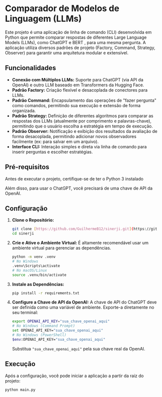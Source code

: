 # Comparador de Modelos de Linguagem (LLMs)

Este projeto é uma aplicação de linha de comando (CLI) desenvolvida em Python que permite comparar respostas de diferentes Large Language Models (LLMs), como ChatGPT e BERT , para uma mesma pergunta. A aplicação utiliza diversos padrões de projeto (Factory, Command, Strategy, Observer) para garantir uma arquitetura modular e extensível.

## Funcionalidades

* **Conexão com Múltiplos LLMs:** Suporte para ChatGPT (via API da OpenAI) e outro LLM baseado em Transformers da Hugging Face.
* **Padrão Factory:** Criação flexível e desacoplada de conectores para LLMs.
* **Padrão Command:** Encapsulamento das operações de "fazer pergunta" como comandos, permitindo sua execução e extensão de forma organizada.
* **Padrão Strategy:** Definição de diferentes algoritmos para comparar as respostas dos LLMs (atualmente por comprimento e palavras-chave), permitindo que o usuário escolha a estratégia em tempo de execução.
* **Padrão Observer:** Notificação e exibição dos resultados da avaliação de forma desacoplada, permitindo adicionar novos observadores facilmente (ex: para salvar em um arquivo).
* **Interface CLI:** Interação simples e direta via linha de comando para inserir perguntas e escolher estratégias.

## Pré-requisitos

Antes de executar o projeto, certifique-se de ter o Python 3 instalado

Além disso, para usar o ChatGPT, você precisará de uma chave de API da OpenAI.

## Configuração

1.  **Clone o Repositório:**
    ```bash
    git clone [https://github.com/GuilhermeB12/sinerji.git](https://github.com/GuilhermeB12/sinerji.git)
    cd sinerji
    ```

2.  **Crie e Ative o Ambiente Virtual:**
    É altamente recomendável usar um ambiente virtual para gerenciar as dependências.
    ```bash
    python -m venv .venv
    # No Windows
    .venv\Scripts\activate
    # No macOS/Linux
    source .venv/bin/activate
    ```

3.  **Instale as Dependências:**
    ```bash
    pip install -r requirements.txt
    ```

4.  **Configure a Chave de API da OpenAI:**
    A chave de API do ChatGPT deve ser definida como uma variável de ambiente. Exporte-a diretamente no seu terminal:
    ```bash
    export OPENAI_API_KEY="sua_chave_openai_aqui"
    # No Windows (Command Prompt)
    set OPENAI_API_KEY="sua_chave_openai_aqui"
    # No Windows (PowerShell)
    $env:OPENAI_API_KEY="sua_chave_openai_aqui"
    ```
    Substitua `"sua_chave_openai_aqui"` pela sua chave real da OpenAI.

## Execução

Após a configuração, você pode iniciar a aplicação a partir da raiz do projeto:

```bash
python main.py